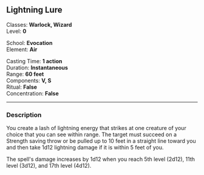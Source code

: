 ## Lightning Lure

Classes: **Warlock, Wizard**  
Level: **0**  

School: **Evocation**  
Element: **Air**  

Casting Time: **1 action**  
Duration: **Instantaneous**  
Range: **60 feet**  
Components: **V, S**  
Ritual: **False**  
Concentration: **False**  

------

### Description

You create a lash of lightning energy that strikes at one creature of your choice that you can see within range. The target must succeed on a Strength saving throw or be pulled up to 10 feet in a straight line toward you and then take 1d12 lightning damage if it is within 5 feet of you.

The spell's damage increases by 1d12 when you reach 5th level (2d12), 11th level (3d12), and 17th level (4d12).